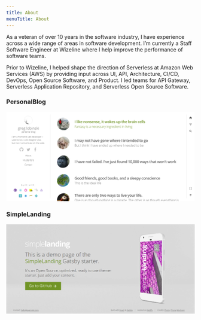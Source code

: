 ```yaml
---
title: About
menuTitle: About
---
```


As a veteran of over 10 years in the software industry, I have experience across a wide range of areas in software development. I’m currently a Staff Software Engineer at Wizeline where I help improve the performance of software teams.

Prior to Wizeline, I helped shape the direction of Serverless at Amazon Web Services (AWS) by providing input across UI, API, Architecture, CI/CD, DevOps, Open Source Software, and Product. I led teams for API Gateway, Serverless Application Repository, and Serverless Open Source Software.


### PersonalBlog

![PersonalBlog](./gatsby-starter-personal-blog.png)

### SimpleLanding

![SimpleLanding](./gatsby-starter-simple-landing.png)
